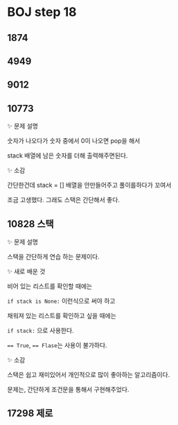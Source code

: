# BOJ step 18

## 1874

## 4949

## 9012

## 10773
✨ 문제 설명

숫자가 나오다가 숫자 중에서 0이 나오면 pop을 해서

stack 배열에 남은 숫자를 더해 출력해주면된다.

✨ 소감

간단한건데 stack = [] 배열을 안만들어주고 풀이를하다가 꼬여서

조금 고생했다. 그래도 스택은 간단해서 좋다. 


## 10828 스택

✨ 문제 설명

스택을 간단하게 연습 하는 문제이다.

✨ 새로 배운 것 

비어 있는 리스트를 확인할 때에는 

`if stack is None:` 이런식으로 써야 하고 

채워져 있는 리스트를 확인하고 싶을 때에는 

`if stack:` 으로 사용한다. 

`== True`, `== Flase`는 사용이 불가하다. 

✨ 소감

스택은 쉽고 재미있어서 개인적으로 많이 좋아하는 알고리즘이다.  

문제는, 간단하게 조건문을 통해서 구현해주었다. 


## 17298 제로 